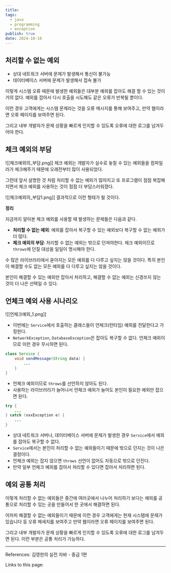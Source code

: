 ```yaml
---
title: 
tags:
  - java
  - programming
  - exception
publish: true
date: 2024-10-10
---
```


## 처리할 수 없는 예외

- 상대 네트워크 서버에 문제가 발생해서 통신이 불가능
- 데이터베이스 서버에 문제가 발생해서 접속 불가

이렇게 시스템 오류 때문에 발생한 예외들은 대부분 예외를 잡아도 해결 할 수 있는 것이 거의 없다. 예외를 잡아서 다시 호출을 시도해도 같은 오류가 반복될 뿐이다.

이런 경우 고객에게는 시스템 문제라는 것을 오류 메시지를 통해 보여주고, 만약 웹이라면 오류 페이지를 보여주면 된다.

그리고 내부 개발자가 문제 상황을 빠르게 인지할 수 있도록 오류에 대한 로그를 남겨두어야 한다.

## 체크 예외의 부담
![[체크예외의_부담.png]]
체크 예외는 개발자가 실수로 놓칠 수 있는 예외들을 컴파일러가 체크해주기 때문에 오래전부터 많이 사용되었다. 

그런데 앞서 설명한 것 처럼 처리할 수 없는 예외가 많아지고 또 프로그램이 점점 복잡해지면서 체크 예외를 사용하는 것이 점점 더 부담스러워졌다.


![[체크예외의_부담1.png]]
결과적으로 이런 형태가 될 것이다.



**정리**

지금까지 알아본 체크 예외를 사용할 때 발생하는 문제들은 다음과 같다.
- **처리할 수 없는 예외**: 예외를 잡아서 복구할 수 있는 예외보다 복구할 수 없는 예외가 더 많다.
- **체크 예외의 부담**: 처리할 수 없는 예외는 밖으로 던져야한다. 체크 예외이므로 `throws`에 던질 대상을 일일이 명시해야 한다.

수 많은 라이브러리에서 쏟아지는 모든 예외를 다 다루고 싶지는 않을 것이다. 특히 본인이 해결할 수도 없는 모든 예외를 다 다루고 싶지는 않을 것이다.

본인이 해결할 수 있는 예외만 잡아서 처리하고, 해결할 수 없는 예외는 신경쓰지 않는 것이 더 나은 선택일 수 있다.

## 언체크 예외 사용 시나리오
![[언체크예외_1.png]]
- 이번에는 `Service`에서 호출하는 클래스들이 언체크(런타임) 예외를 전달한다고 가정한다.
- `NetworkException`, `DatabaseException`은 잡아도 복구할 수 없다. 언체크 예외이므로 이런 경우 무시하면 된다.

```java title="언체크 예외를 던지는 예시"
class Service {
	void sendMessage(String data) {
		...
	}
}
```
- 언체크 예외이므로 `throws`를 선언하지 않아도 된다.
- 사용하는 라이브러리가 늘어나서 언체크 예외가 늘어도 본인이 필요한 예외만 잡으면 된다.

```java title="일부 언체크 예외를 잡아서 처리하는 예시"
try {
	...
} catch (xxxException e) {
	...
}
```
- 상대 네트워크 서버나, 데이터베이스 서버에 문제가 발생한 경우 `Service`에서 예외를 잡아도 복구할 수 없다.
- `Service`에서는 본인이 처리할 수 없는 예외들이기 때문에 밖으로 던지는 것이 나은 결정이다.
- 언체크 예외는 잡지 않으면 `throws` 선언이 없어도 자동으로 밖으로 던진다.
- 만약 일부 언체크 예외를 잡아서 처리할 수 있다면 잡아서 처리하면 된다.

## 예외 공통 처리
이렇게 처리할 수 없는 예외들은 중간에 여러곳에서 나누어 처리하기 보다는 예외를 공통으로 처리할 수 있는 곳을 만들어서 한 곳에서 해결하면 된다.

어차피 해결할 수 없는 예외들이기 때문에 이런 경우 고객에게는 현재 시스템에 문제가 있습니다 등 오류 메세지를 보여주고 만약 웹이라면 오류 페이지를 보여주면 된다.

그리고 내부 개발자가 문제 상황을 빠르게 인지할 수 있도록 오류에 대한 로그를 남겨두면 된다. 이런 부분은 공통 처리가 가능하다.

---
References: 김영한의 실전 자바 - 중급 1편

Links to this page: 